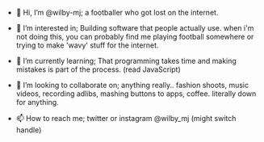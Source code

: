 - 👋 Hi, I’m @wilby-mj; 
  a footballer who got lost on the internet.

- 👀 I’m interested in;
  Building software that people actually use.
  when i'm not doing this, you can probably find me playing football somewhere or trying to make 'wavy' stuff for the internet.

- 🌱 I’m currently learning;
  That programming takes time and making mistakes is part of the process. (read JavaScript)

- 💞️ I’m looking to collaborate on;
  anything really.. fashion shoots, music videos, recording adlibs, mashing buttons to apps, coffee. literally down for anything.

- 📫 How to reach me;
twitter or instagram @wilby_mj (might switch handle)

<!---
wilby-mj/wilby-mj is a ✨ special ✨ repository because its `README.md` (this file) appears on your GitHub profile.
You can click the Preview link to take a look at your changes.
--->

